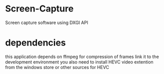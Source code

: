# Screen-Capture
Screen capture software using DXGI API 

# dependencies
this application depends on ffmpeg for compression of frames link it to the development environment
you also need to install HEVC video extention from the windows store or other sources for HEVC

